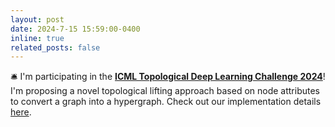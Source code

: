 ```yaml
---
layout: post
date: 2024-7-15 15:59:00-0400
inline: true
related_posts: false
---
```


🛎 I'm participating in the **[ICML Topological Deep Learning Challenge 2024](https://pyt-team.github.io/packs/challenge.html)**! I'm proposing a novel topological lifting approach based on node attributes to convert a graph into a hypergraph. Check out our implementation details [here](https://github.com/pyt-team/challenge-icml-2024/pull/40).
